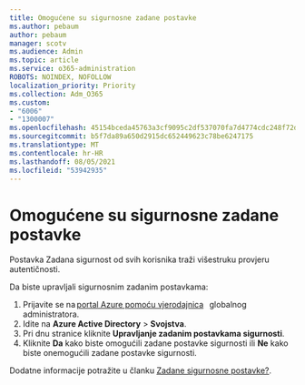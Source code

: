 ```yaml
---
title: Omogućene su sigurnosne zadane postavke
ms.author: pebaum
author: pebaum
manager: scotv
ms.audience: Admin
ms.topic: article
ms.service: o365-administration
ROBOTS: NOINDEX, NOFOLLOW
localization_priority: Priority
ms.collection: Adm_O365
ms.custom:
- "6006"
- "1300007"
ms.openlocfilehash: 45154bceda45763a3cf9095c2df537070fa7d4774cdc248f72dc015d572da93b
ms.sourcegitcommit: b5f7da89a650d2915dc652449623c78be6247175
ms.translationtype: MT
ms.contentlocale: hr-HR
ms.lasthandoff: 08/05/2021
ms.locfileid: "53942935"
---
```

# <a name="security-defaults-is-enabled"></a>Omogućene su sigurnosne zadane postavke

Postavka Zadana sigurnost od svih korisnika traži višestruku provjeru autentičnosti.

Da biste upravljali sigurnosnim zadanim postavkama:

1. Prijavite se na [portal Azure pomoću vjerodajnica](https://ms.portal.azure.com/)   globalnog administratora.
2. Idite na **Azure Active Directory**  >  **Svojstva**.
3. Pri dnu stranice kliknite **Upravljanje zadanim postavkama sigurnosti**.
4. Kliknite **Da** kako biste omogućili zadane postavke sigurnosti ili **Ne** kako biste onemogućili zadane postavke sigurnosti.

Dodatne informacije potražite u članku [Zadane sigurnosne postavke?](https://docs.microsoft.com/azure/active-directory/fundamentals/concept-fundamentals-security-defaults).